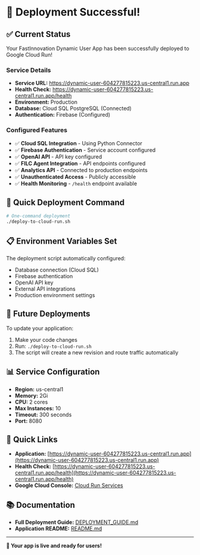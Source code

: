 # 🎉 **Deployment Successful!**

## ✅ **Current Status**

Your FastInnovation Dynamic User App has been successfully deployed to Google Cloud Run!

### **Service Details**
- **Service URL:** https://dynamic-user-604277815223.us-central1.run.app
- **Health Check:** https://dynamic-user-604277815223.us-central1.run.app/health
- **Environment:** Production
- **Database:** Cloud SQL PostgreSQL (Connected)
- **Authentication:** Firebase (Configured)

### **Configured Features**
- ✅ **Cloud SQL Integration** - Using Python Connector
- ✅ **Firebase Authentication** - Service account configured
- ✅ **OpenAI API** - API key configured
- ✅ **FILC Agent Integration** - API endpoints configured
- ✅ **Analytics API** - Connected to production endpoints
- ✅ **Unauthenticated Access** - Publicly accessible
- ✅ **Health Monitoring** - `/health` endpoint available

## 🚀 **Quick Deployment Command**

```bash
# One-command deployment
./deploy-to-cloud-run.sh
```

## 📋 **Environment Variables Set**

The deployment script automatically configured:

- Database connection (Cloud SQL)
- Firebase authentication 
- OpenAI API key
- External API integrations
- Production environment settings

## 🔄 **Future Deployments**

To update your application:

1. Make your code changes
2. Run: `./deploy-to-cloud-run.sh`
3. The script will create a new revision and route traffic automatically

## 📊 **Service Configuration**

- **Region:** us-central1
- **Memory:** 2Gi
- **CPU:** 2 cores  
- **Max Instances:** 10
- **Timeout:** 300 seconds
- **Port:** 8080

## 🔗 **Quick Links**

- **Application:** [https://dynamic-user-604277815223.us-central1.run.app](https://dynamic-user-604277815223.us-central1.run.app)
- **Health Check:** [https://dynamic-user-604277815223.us-central1.run.app/health](https://dynamic-user-604277815223.us-central1.run.app/health)
- **Google Cloud Console:** [Cloud Run Services](https://console.cloud.google.com/run?project=fast-innovation-460415)

## 📚 **Documentation**

- **Full Deployment Guide:** [DEPLOYMENT_GUIDE.md](DEPLOYMENT_GUIDE.md)
- **Application README:** [README.md](README.md)

---

**🎯 Your app is live and ready for users!** 